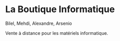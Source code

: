 # La Boutique Informatique

Bilel, Mehdi, Alexandre, Arsenio

Vente à distance pour les matériels informatique.
